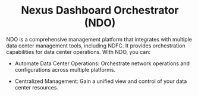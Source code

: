 <h1 align="center">Nexus Dashboard Orchestrator (NDO)</h1>

NDO is a comprehensive management platform that integrates with multiple data center management tools, including NDFC. It provides orchestration capabilities for data center operations. With NDO, you can:

- Automate Data Center Operations: Orchestrate network operations and configurations across multiple platforms.

- Centralized Management: Gain a unified view and control of your data center resources.